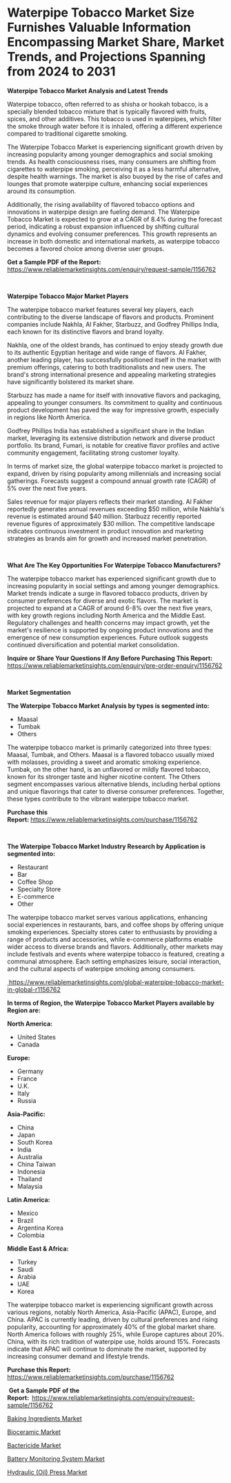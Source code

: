 <p><h1>Waterpipe Tobacco Market Size Furnishes Valuable Information Encompassing Market Share, Market Trends, and Projections Spanning from 2024 to 2031</h1></p><p><strong>Waterpipe Tobacco Market Analysis and Latest Trends</strong></p>
<p><p>Waterpipe tobacco, often referred to as shisha or hookah tobacco, is a specially blended tobacco mixture that is typically flavored with fruits, spices, and other additives. This tobacco is used in waterpipes, which filter the smoke through water before it is inhaled, offering a different experience compared to traditional cigarette smoking.</p><p>The Waterpipe Tobacco Market is experiencing significant growth driven by increasing popularity among younger demographics and social smoking trends. As health consciousness rises, many consumers are shifting from cigarettes to waterpipe smoking, perceiving it as a less harmful alternative, despite health warnings. The market is also buoyed by the rise of cafes and lounges that promote waterpipe culture, enhancing social experiences around its consumption. </p><p>Additionally, the rising availability of flavored tobacco options and innovations in waterpipe design are fueling demand. The Waterpipe Tobacco Market is expected to grow at a CAGR of 8.4% during the forecast period, indicating a robust expansion influenced by shifting cultural dynamics and evolving consumer preferences. This growth represents an increase in both domestic and international markets, as waterpipe tobacco becomes a favored choice among diverse user groups.</p></p>
<p><strong>Get a Sample PDF of the Report:&nbsp;</strong> <a href="https://www.reliablemarketinsights.com/enquiry/request-sample/1156762?utm_campaign=1887&utm_medium=2&utm_source=Github&utm_content=ia&utm_term=26122024&utm_id=waterpipe-tobacco">https://www.reliablemarketinsights.com/enquiry/request-sample/1156762</a></p>
<p>&nbsp;</p>
<p><strong>Waterpipe Tobacco Major Market Players</strong></p>
<p><p>The waterpipe tobacco market features several key players, each contributing to the diverse landscape of flavors and products. Prominent companies include Nakhla, Al Fakher, Starbuzz, and Godfrey Phillips India, each known for its distinctive flavors and brand loyalty.</p><p>Nakhla, one of the oldest brands, has continued to enjoy steady growth due to its authentic Egyptian heritage and wide range of flavors. Al Fakher, another leading player, has successfully positioned itself in the market with premium offerings, catering to both traditionalists and new users. The brand's strong international presence and appealing marketing strategies have significantly bolstered its market share.</p><p>Starbuzz has made a name for itself with innovative flavors and packaging, appealing to younger consumers. Its commitment to quality and continuous product development has paved the way for impressive growth, especially in regions like North America.</p><p>Godfrey Phillips India has established a significant share in the Indian market, leveraging its extensive distribution network and diverse product portfolio. Its brand, Fumari, is notable for creative flavor profiles and active community engagement, facilitating strong customer loyalty.</p><p>In terms of market size, the global waterpipe tobacco market is projected to expand, driven by rising popularity among millennials and increasing social gatherings. Forecasts suggest a compound annual growth rate (CAGR) of 5% over the next five years.</p><p>Sales revenue for major players reflects their market standing. Al Fakher reportedly generates annual revenues exceeding $50 million, while Nakhla's revenue is estimated around $40 million. Starbuzz recently reported revenue figures of approximately $30 million. The competitive landscape indicates continuous investment in product innovation and marketing strategies as brands aim for growth and increased market penetration.</p></p>
<p>&nbsp;</p>
<p><strong>What Are The Key Opportunities For Waterpipe Tobacco Manufacturers?</strong></p>
<p><p>The waterpipe tobacco market has experienced significant growth due to increasing popularity in social settings and among younger demographics. Market trends indicate a surge in flavored tobacco products, driven by consumer preferences for diverse and exotic flavors. The market is projected to expand at a CAGR of around 6-8% over the next five years, with key growth regions including North America and the Middle East. Regulatory challenges and health concerns may impact growth, yet the market's resilience is supported by ongoing product innovations and the emergence of new consumption experiences. Future outlook suggests continued diversification and potential market consolidation.</p></p>
<p><strong>Inquire or Share Your Questions If Any Before Purchasing This Report:</strong> <a href="https://www.reliablemarketinsights.com/enquiry/pre-order-enquiry/1156762?utm_campaign=1887&utm_medium=2&utm_source=Github&utm_content=ia&utm_term=26122024&utm_id=waterpipe-tobacco">https://www.reliablemarketinsights.com/enquiry/pre-order-enquiry/1156762</a></p>
<p>&nbsp;</p>
<p><strong>Market Segmentation</strong></p>
<p><strong>The Waterpipe Tobacco Market Analysis by types is segmented into:</strong></p>
<p><ul><li>Maasal</li><li>Tumbak</li><li>Others</li></ul></p>
<p><p>The waterpipe tobacco market is primarily categorized into three types: Maasal, Tumbak, and Others. Maasal is a flavored tobacco usually mixed with molasses, providing a sweet and aromatic smoking experience. Tumbak, on the other hand, is an unflavored or mildly flavored tobacco, known for its stronger taste and higher nicotine content. The Others segment encompasses various alternative blends, including herbal options and unique flavorings that cater to diverse consumer preferences. Together, these types contribute to the vibrant waterpipe tobacco market.</p></p>
<p><strong>Purchase this Report:&nbsp;</strong><a href="https://www.reliablemarketinsights.com/purchase/1156762?utm_campaign=1887&utm_medium=2&utm_source=Github&utm_content=ia&utm_term=26122024&utm_id=waterpipe-tobacco">https://www.reliablemarketinsights.com/purchase/1156762</a></p>
<p>&nbsp;</p>
<p><strong>The Waterpipe Tobacco Market Industry Research by Application is segmented into:</strong></p>
<p><ul><li>Restaurant</li><li>Bar</li><li>Coffee Shop</li><li>Specialty Store</li><li>E-commerce</li><li>Other</li></ul></p>
<p><p>The waterpipe tobacco market serves various applications, enhancing social experiences in restaurants, bars, and coffee shops by offering unique smoking experiences. Specialty stores cater to enthusiasts by providing a range of products and accessories, while e-commerce platforms enable wider access to diverse brands and flavors. Additionally, other markets may include festivals and events where waterpipe tobacco is featured, creating a communal atmosphere. Each setting emphasizes leisure, social interaction, and the cultural aspects of waterpipe smoking among consumers.</p></p>
<p><a href="https://www.reliablemarketinsights.com/global-waterpipe-tobacco-market-in-global-r1156762?utm_campaign=1887&utm_medium=2&utm_source=Github&utm_content=ia&utm_term=26122024&utm_id=waterpipe-tobacco">&nbsp;https://www.reliablemarketinsights.com/global-waterpipe-tobacco-market-in-global-r1156762</a></p>
<p><strong>In terms of Region, the Waterpipe Tobacco Market Players available by Region are:</strong></p>
<p>
    <p> <strong> North America: </strong>
        <ul>
            <li>United States</li>
            <li>Canada</li>
        </ul>
        </p> 
    <p> <strong> Europe: </strong>
        <ul>
            <li>Germany</li>
            <li>France</li>
            <li>U.K.</li>
            <li>Italy</li>
            <li>Russia</li>
        </ul>
        </p> 
    <p> <strong> Asia-Pacific: </strong>
        <ul>
            <li>China</li>
            <li>Japan</li>
            <li>South Korea</li>
            <li>India</li>
            <li>Australia</li>
            <li>China Taiwan</li>
            <li>Indonesia</li>
            <li>Thailand</li>
            <li>Malaysia</li>
        </ul>
        </p> 
    <p> <strong> Latin America: </strong>
        <ul>
            <li>Mexico</li>
            <li>Brazil</li>
            <li>Argentina Korea</li>
            <li>Colombia</li>
        </ul>
        </p> 
    <p> <strong> Middle East & Africa: </strong>
        <ul>
            <li>Turkey</li>
            <li>Saudi</li>
            <li>Arabia</li>
            <li>UAE</li>
            <li>Korea</li>
        </ul>
    </p>
    </p>
<p><p>The waterpipe tobacco market is experiencing significant growth across various regions, notably North America, Asia-Pacific (APAC), Europe, and China. APAC is currently leading, driven by cultural preferences and rising popularity, accounting for approximately 40% of the global market share. North America follows with roughly 25%, while Europe captures about 20%. China, with its rich tradition of waterpipe use, holds around 15%. Forecasts indicate that APAC will continue to dominate the market, supported by increasing consumer demand and lifestyle trends.</p></p>
<p><strong>Purchase this Report: </strong><a href="https://www.reliablemarketinsights.com/purchase/1156762?utm_campaign=1887&utm_medium=2&utm_source=Github&utm_content=ia&utm_term=26122024&utm_id=waterpipe-tobacco">https://www.reliablemarketinsights.com/purchase/1156762</a></p>
<p>&nbsp;<strong>Get a Sample PDF of the Report:&nbsp;&nbsp;</strong><a href="https://www.reliablemarketinsights.com/enquiry/request-sample/1156762?utm_campaign=1887&utm_medium=2&utm_source=Github&utm_content=ia&utm_term=26122024&utm_id=waterpipe-tobacco">https://www.reliablemarketinsights.com/enquiry/request-sample/1156762</a></p>
<p><strong></strong></p>
<p><p><a href="https://www.linkedin.com/pulse/key-trends-driving-baking-ingredients-market-growth-95-cagr-b0rne?utm_campaign=1887&utm_medium=2&utm_source=Github&utm_content=ia&utm_term=26122024&utm_id=waterpipe-tobacco">Baking Ingredients Market</a></p><p><a href="https://www.linkedin.com/pulse/comprehend-bioceramic-market-size-growing-cagr-87-comprehensive-mctqe?utm_campaign=1887&utm_medium=2&utm_source=Github&utm_content=ia&utm_term=26122024&utm_id=waterpipe-tobacco">Bioceramic Market</a></p><p><a href="https://www.linkedin.com/pulse/bactericide-market-analysis-report-2024-2031-projected-cagr-nwcce?utm_campaign=1887&utm_medium=2&utm_source=Github&utm_content=ia&utm_term=26122024&utm_id=waterpipe-tobacco">Bactericide Market</a></p><p><a href="https://www.linkedin.com/pulse/battery-monitoring-system-market-forecast-2024-2031-anticipating-adwde?utm_campaign=1887&utm_medium=2&utm_source=Github&utm_content=ia&utm_term=26122024&utm_id=waterpipe-tobacco">Battery Monitoring System Market</a></p><p><a href="https://github.com/nathandecarvalho/Market-Research-Report-List-5/blob/main/hydraulic-oil-press-market.md?utm_campaign=1887&utm_medium=2&utm_source=Github&utm_content=ia&utm_term=26122024&utm_id=waterpipe-tobacco">Hydraulic (Oil) Press Market</a></p></p>